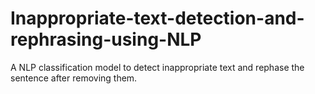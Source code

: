 # Inappropriate-text-detection-and-rephrasing-using-NLP
A NLP classification model to detect inappropriate text and rephase the sentence after removing them.
